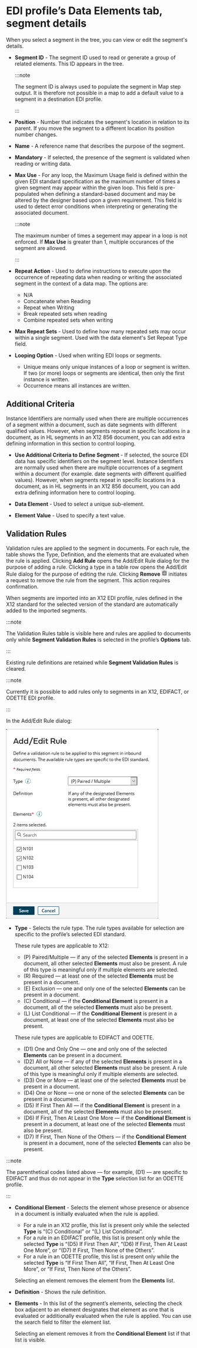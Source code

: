 # EDI profile’s Data Elements tab, segment details

<head>
  <meta name="guidename" content="Integration"/>
  <meta name="context" content="GUID-bdb62c13-3f90-46b6-875f-6e4220a29805"/>
</head>

When you select a segment in the tree, you can view or edit the segment's details.

- **Segment ID** - The segment ID used to read or generate a group of related elements. This ID appears in the tree.

  :::note

  The segment ID is always used to populate the segment in Map step output. It is therefore not possible in a map to add a default value to a segment in a destination EDI profile.

  :::

- **Position** - Number that indicates the segment's location in relation to its parent. If you move the segment to a different location its position number changes.

- **Name** - A reference name that describes the purpose of the segment.

- **Mandatory** - If selected, the presence of the segment is validated when reading or writing data.

- **Max Use** - For any loop, the Maximum Usage field is defined within the given EDI standard specification as the maximum number of times a given segment may appear within the given loop. This field is pre-populated when defining a standard-based document and may be altered by the designer based upon a given requirement. This field is used to detect error conditions when interpreting or generating the associated document.

  :::note

  The maximum number of times a segement may appear in a loop is not enforced. If **Max Use** is greater than 1, multiple occurances of the segment are allowed.

  :::

- **Repeat Action** - Used to define instructions to execute upon the occurrence of repeating data when reading or writing the associated segment in the context of a data map. The options are:

  - N/A
  - Concatenate when Reading
  - Repeat when Writing
  - Break repeated sets when reading
  - Combine repeated sets when writing

- **Max Repeat Sets** - Used to define how many repeated sets may occur within a single segment. Used with the data element's Set Repeat Type field.

- **Looping Option** - Used when writing EDI loops or segments.

  - Unique means only unique instances of a loop or segment is written. If two \(or more\) loops or segments are identical, then only the first instance is written.
  - Occurrence means all instances are written.

## Additional Criteria

Instance Identifiers are normally used when there are multiple occurrences of a segment within a document, such as date segments with different qualified values. However, when segments repoeat in specific locations in a document, as in HL segments in an X12 856 document, you can add extra defining information in this section to control looping.

- **Use Additional Criteria to Define Segment** - If selected, the source EDI data has specific identifiers on the segment level. Instance Identifiers are normally used when there are multiple occurrences of a segment within a document \(for example. date segments with different qualified values\). However, when segments repeat in specific locations in a document, as in HL segments in an X12 856 document, you can add extra defining information here to control looping.

- **Data Element** - Used to select a unique sub-element.

- **Element Value** - Used to specify a text value.

## Validation Rules

Validation rules are applied to the segment in documents. For each rule, the table shows the Type, Definition, and the elements that are evaluated when the rule is applied. Clicking **Add Rule** opens the Add/Edit Rule dialog for the purpose of adding a rule. Clicking a type in a table row opens the Add/Edit Rule dialog for the purpose of editing the rule. Clicking **Remove ![](../Images/main-ic-trashcan-gray-16_607066a6-af16-43bb-b12e-6ac8ad67304e.jpg)** initiates a request to remove the rule from the segment. This action requires confirmation.

When segments are imported into an X12 EDI profile, rules defined in the X12 standard for the selected version of the standard are automatically added to the imported segments.

:::note

The Validation Rules table is visible here and rules are applied to documents only while **Segment Validation Rules** is selected in the profile’s **Options** tab.

:::

Existing rule definitions are retained while **Segment Validation Rules** is cleared.

:::note

Currently it is possible to add rules only to segments in an X12, EDIFACT, or ODETTE EDI profile.

:::

In the Add/Edit Rule dialog:

![Add/Edit Rule dialog showing the definition of a rule of X12 type (P) Paired / Multiple](../Images/img-int-add_edit_rule_81168d36-9372-43e9-be26-7716482eb45f.jpg)

- **Type** - Selects the rule type. The rule types available for selection are specific to the profile’s selected EDI standard.

  These rule types are applicable to X12:

  - \(P\) Paired/Multiple — if any of the selected **Elements** is present in a document, all other selected **Elements** must also be present. A rule of this type is meaningful only if multiple elements are selected.
  - \(R\) Required — at least one of the selected **Elements** must be present in a document.
  - \(E\) Exclusion — one and only one of the selected **Elements** can be present in a document.
  - \(C\) Conditional — if the **Conditional Element** is present in a document, all of the selected **Elements** must also be present.
  - \(L\) List Conditional — if the **Conditional Element** is present in a document, at least one of the selected **Elements** must also be present.

  These rule types are applicable to EDIFACT and ODETTE.

  - \(D1\) One and Only One — one and only one of the selected **Elements** can be present in a document.
  - \(D2\) All or None — if any of the selected **Elements** is present in a document, all other selected **Elements** must also be present. A rule of this type is meaningful only if multiple elements are selected.
  - \(D3\) One or More — at least one of the selected **Elements** must be present in a document.
  - \(D4\) One or None — one or none of the selected **Elements** can be present in a document.
  - \(D5\) If First Then All — if the **Conditional Element** is present in a document, all of the selected **Elements** must also be present.
  - \(D6\) If First, Then At Least One More — if the **Conditional Element** is present in a document, at least one of the selected **Elements** must also be present.
  - \(D7\) If First, Then None of the Others — if the **Conditional Element** is present in a document, none of the selected **Elements** can also be present.

:::note

The parenthetical codes listed above — for example, \(D1\) — are specific to EDIFACT and thus do not appear in the **Type** selection list for an ODETTE profile.

:::

- **Conditional Element** - Selects the element whose presence or absence in a document is initially evaluated when the rule is applied.

  - For a rule in an X12 profile, this list is present only while the selected **Type** is “\(C\) Conditional” or “\(L\) List Conditional”.
  - For a rule in an EDIFACT profile, this list is present only while the selected **Type** is “\(D5\) If First Then All”, “\(D6\) If First, Then At Least One More”, or “\(D7\) If First, Then None of the Others”.
  - For a rule in an ODETTE profile, this list is present only while the selected **Type** is “If First Then All”, “If First, Then At Least One More”, or “If First, Then None of the Others”.

  Selecting an element removes the element from the **Elements** list.

- **Definition** - Shows the rule definition.

- **Elements** - In this list of the segment’s elements, selecting the check box adjacent to an element designates that element as one that is evaluated or additionally evaluated when the rule is applied. You can use the search field to filter the element list.

  Selecting an element removes it from the **Conditional Element** list if that list is visible.
